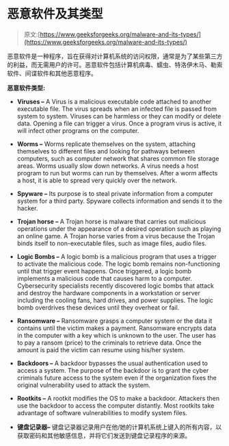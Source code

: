 # 恶意软件及其类型

> 原文:[https://www.geeksforgeeks.org/malware-and-its-types/](https://www.geeksforgeeks.org/malware-and-its-types/)

恶意软件是一种程序，旨在获得对计算机系统的访问权限，通常是为了某些第三方的利益，而无需用户的许可。恶意软件包括计算机病毒、蠕虫、特洛伊木马、勒索软件、间谍软件和其他恶意程序。

**恶意软件类型:**

*   **Viruses –**
    A Virus is a malicious executable code attached to another executable file. The virus spreads when an infected file is passed from system to system. Viruses can be harmless or they can modify or delete data. Opening a file can trigger a virus. Once a program virus is active, it will infect other programs on the computer.
*   **Worms –**
    Worms replicate themselves on the system, attaching themselves to different files and looking for pathways between computers, such as computer network that shares common file storage areas. Worms usually slow down networks. A virus needs a host program to run but worms can run by themselves. After a worm affects a host, it is able to spread very quickly over the network.

*   **Spyware –**
    Its purpose is to steal private information from a computer system for a third party. Spyware collects information and sends it to the hacker.
*   **Trojan horse –**
    A Trojan horse is malware that carries out malicious operations under the appearance of a desired operation such as playing an online game. A Trojan horse varies from a virus because the Trojan binds itself to non-executable files, such as image files, audio files.
*   **Logic Bombs –**
    A logic bomb is a malicious program that uses a trigger to activate the malicious code. The logic bomb remains non-functioning until that trigger event happens. Once triggered, a logic bomb implements a malicious code that causes harm to a computer. Cybersecurity specialists recently discovered logic bombs that attack and destroy the hardware components in a workstation or server including the cooling fans, hard drives, and power supplies. The logic bomb overdrives these devices until they overheat or fail.
*   **Ransomware –**
    Ransomware grasps a computer system or the data it contains until the victim makes a payment. Ransomware encrypts data in the computer with a key which is unknown to the user. The user has to pay a ransom (price) to the criminals to retrieve data. Once the amount is paid the victim can resume using his/her system.
*   **Backdoors –**
    A backdoor bypasses the usual authentication used to access a system. The purpose of the backdoor is to grant the cyber criminals future access to the system even if the organization fixes the original vulnerability used to attack the system.
*   **Rootkits –**
    A rootkit modifies the OS to make a backdoor. Attackers then use the backdoor to access the computer distantly. Most rootkits take advantage of software vulnerabilities to modify system files.
*   **键盘记录器–**
    键盘记录器记录用户在他/她的计算机系统上键入的所有内容，以获取密码和其他敏感信息，并将它们发送到键盘记录程序的来源。